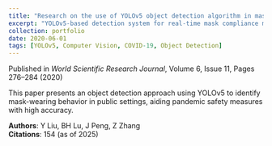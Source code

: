 ```yaml
---
title: "Research on the use of YOLOv5 object detection algorithm in mask wearing recognition"
excerpt: "YOLOv5-based detection system for real-time mask compliance monitoring.<br/><img src='/images/yolov5-mask-thumb.png'>"
collection: portfolio
date: 2020-06-01
tags: [YOLOv5, Computer Vision, COVID-19, Object Detection]
---
```


Published in *World Scientific Research Journal*, Volume 6, Issue 11, Pages 276–284 (2020)

This paper presents an object detection approach using YOLOv5 to identify mask-wearing behavior in public settings, aiding pandemic safety measures with high accuracy.

**Authors**: Y Liu, BH Lu, J Peng, Z Zhang  
**Citations**: 154 (as of 2025)
